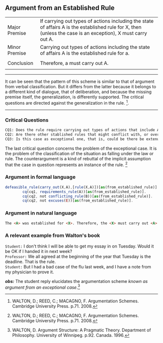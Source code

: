 ## Argument from an Established Rule

<table>
  <tr>
    <td height="40">Major Premise</td>
    <td height="40">
        If carrying out types of actions including the state of affairs A is the established rule for X, then (unless the case is an exception), X must carry out A.
    </td>
  </tr>
  <tr>
    <td height="40">Minor Premise</td>
    <td height="40">Carrying out types of actions including the state of affairs A is the established rule for a.</td>
  </tr>
   <tr>
    <td height="40">Conclusion</td>
     <td height="40">Therefore, a must carry out A.</td>
  </tr>
</table>

---

It can be seen that the pattern of this scheme is similar to that of argument from verbal classification. But it differs from the latter because it belongs to a different kind of dialogue, that of deliberation, and because the missing premise itself, the generalization, is differently supported. The critical questions are directed against the generalization in the rule. [^1].

---

### Critical Questions
```html
CQ1: Does the rule require carrying out types of actions that include A as an instance?
CQ2: Are there other stablished rules that might conflict with, or override, this one?
CQ3: Is this case as exceptional one, that is, could be there be extenuating circumstances or an excuse for noncompliance?
```
The last critical question concerns the problem of the exceptional case. It is the problem of the classification of the situation as falling under the law or rule. The counterargument is a kind of rebuttal of the implicit assumption that the case in question represents an instance of the rule. [^1]

### Argument in formal language

```javascript
defeasible_rule(carry_out(X,A),[rule(X,A)])[as(from_established_rule)].
		cq(cq1, requirements_rule(A))[as(from_established_rule)].
		cq(cq2, not conflicting_rule(B))[as(from_established_rule)].
		cq(cq2, not excuses(E))[as(from_established_rule)].
```

### Argument in natural language

```html
The <A> was established for <X>. Therefore, the <X> must carry out <A>.
```

### A relevant example from Walton's book

``Student:`` I don't think I will be able to get my essay in on Tuesday. Would it be OK if I handed it in next week?<br/>
``Professor:`` We all agreed at the beginning of the year that Tuesday is the deadline. That is the rule.<br/>
``Student:`` But I had a bad case of the flu last week, and I have a note from my physician to prove it.


**_obs:_** The student reply elucidates the argumentation scheme _known as argument from an exceptional case_.[^2]  


[^1]: WALTON, D.; REED, C.; MACAGNO, F. Argumentation Schemes. Cambridge University Press. p.71. 2008. 
[^2]: WALTON, D. Argument Structure: A Pragmatic Theory. Department of Philosophy. University of Winnipeg. p.92. Canada. 1996.
